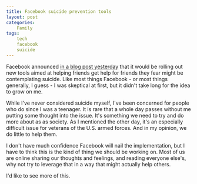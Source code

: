 ```yaml
---
title: Facebook suicide prevention tools
layout: post
categories:
    Family
tags:
    tech
    facebook
    suicide
---
```

Facebook announced [in a blog post yesterday][newfbtool] that it would be rolling out new tools aimed at helping friends get help for friends they fear might be contemplating suicide. Like most things Facebook - or most things generally, I guess - I was skeptical at first, but it didn't take long for the idea to grow on me.

While I've never considered suicide myself, I've been concerned for people who do since I was a teenager. It is rare that a whole day passes without me putting some thought into the issue. It's something we need to try and do more about as as society. As I mentioned the other day, it's an especially difficult issue for veterans of the U.S. armed forces. And in my opinion, we do little to help them.

I don't have much confidence Facebook will nail the implementation, but I have to think this is the kind of thing we should be working on. Most of us are online sharing our thoughts and feelings, and reading everyone else's, why not try to leverage that in a way that might actually help others.

I'd like to see more of this.

[newfbtool]: https://www.facebook.com/fbsafety/posts/817724748265365
